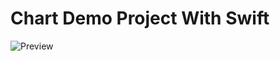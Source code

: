 # Chart Demo Project With Swift
![Preview](https://github.com/w-ryan-jung/Chart/blob/master/Chart/PreViewGIF/chatPreView.gif)

